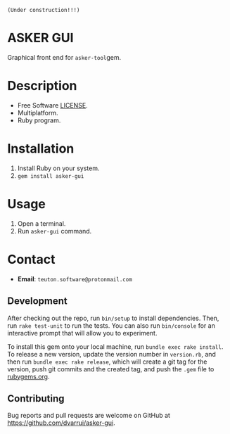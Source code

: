 
`(Under construction!!!)`

# ASKER GUI

Graphical front end for `asker-tool`gem.

# Description

* Free Software [LICENSE](LICENSE).
* Multiplatform.
* Ruby program.

# Installation

1. Install Ruby on your system.
2. `gem install asker-gui`

# Usage

1. Open a terminal.
2. Run `asker-gui` command.

# Contact

* **Email**: `teuton.software@protonmail.com`


## Development

After checking out the repo, run `bin/setup` to install dependencies. Then, run `rake test-unit` to run the tests. You can also run `bin/console` for an interactive prompt that will allow you to experiment.

To install this gem onto your local machine, run `bundle exec rake install`. To release a new version, update the version number in `version.rb`, and then run `bundle exec rake release`, which will create a git tag for the version, push git commits and the created tag, and push the `.gem` file to [rubygems.org](https://rubygems.org).

## Contributing

Bug reports and pull requests are welcome on GitHub at https://github.com/dvarrui/asker-gui.

